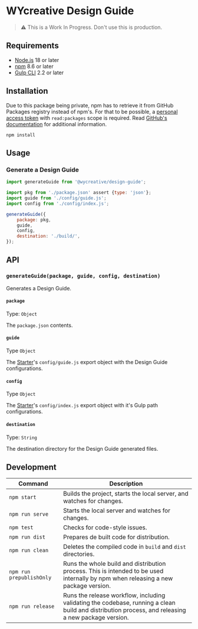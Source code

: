# WYcreative Design Guide

> ⚠️ This is a Work In Progress. Don't use this is production.

## Requirements

- [Node.js](https://nodejs.org/en/) 18 or later
- [npm](https://www.npmjs.com/) 8.6 or later
- [Gulp CLI](https://gulpjs.com/) 2.2 or later

## Installation

Due to this package being private, npm has to retrieve it from GitHub Packages registry instead of npm's.
For that to be possible, a [personal access token](https://github.com/settings/tokens) with `read:packages` scope is required. Read [GitHub's documentation](https://docs.github.com/en/packages/working-with-a-github-packages-registry/working-with-the-npm-registry#authenticating-with-a-personal-access-token) for additional information.

``` shell
npm install
```

## Usage

### Generate a Design Guide

``` js
import generateGuide from '@wycreative/design-guide';

import pkg from './package.json' assert {type: 'json'};
import guide from './config/guide.js';
import config from './config/index.js';

generateGuide({
	package: pkg,
	guide,
	config,
	destination: './build/',
});
```

## API

### `generateGuide(package, guide, config, destination)`

Generates a Design Guide.

#### `package`

Type: `Object`

The `package.json` contents.

#### `guide`

Type `Object`

The [Starter](https://github.com/@WYcreative/starter)'s `config/guide.js` export object with the Design Guide configurations.

#### `config`

Type `Object`

The [Starter](https://github.com/@WYcreative/starter)'s `config/index.js` export object with it's Gulp path configurations.

#### `destination`

Type: `String`

The destination directory for the Design Guide generated files.

## Development

Command | Description
---|---
`npm start` | Builds the project, starts the local server, and watches for changes.
`npm run serve` | Starts the local server and watches for changes.
`npm test` | Checks for code-style issues.
`npm run dist` | Prepares de built code for distribution.
`npm run clean` | Deletes the compiled code in `build` and `dist` directories.
`npm run prepublishOnly` | Runs the whole build and distribution process. This is intended to be used internally by npm when releasing a new package version.
`npm run release` | Runs the release workflow, including validating the codebase, running a clean build and distribution process, and releasing a new package version.
